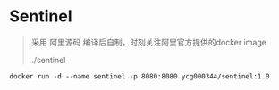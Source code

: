 # Sentinel

> 采用 阿里源码 编译后自制，时刻关注阿里官方提供的docker image
>
> ./sentinel

```shell
docker run -d --name sentinel -p 8080:8080 ycg000344/sentinel:1.0
```

